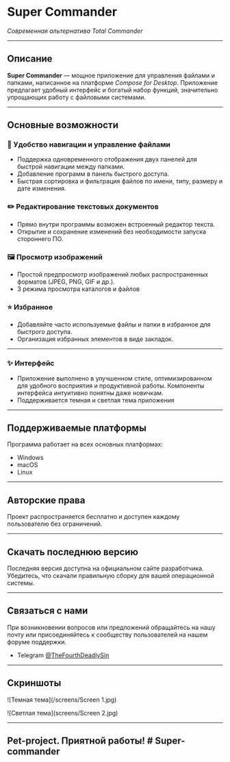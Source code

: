 # **Super Commander**
*Современная альтернатива Total Commander*

---

## Описание

**Super Commander** — мощное приложение для управления файлами и папками, написанное на платформе *Compose for Desktop*. Приложение предлагает удобный интерфейс и богатый набор функций, значительно упрощающих работу с файловыми системами.

---

## Основные возможности

### 📁 Удобство навигации и управление файлами
- Поддержка одновременного отображения двух панелей для быстрой навигации между папками.
- Добавление программ в панель быстрого доступа.
- Быстрая сортировка и фильтрация файлов по имени, типу, размеру и дате изменения.

### ✏️ Редактирование текстовых документов
- Прямо внутри программы возможен встроенный редактор текста.
- Открытие и сохранение изменений без необходимости запуска стороннего ПО.


### 🖼 Просмотр изображений
- Простой предпросмотр изображений любых распространенных форматов (JPEG, PNG, GIF и др.).
- 3 режима просмотра каталогов и файлов

### ⭐ Избранное
- Добавляйте часто используемые файлы и папки в избранное для быстрого доступа.
- Организация избранных элементов в виде закладок.

---

### ✨ Интерфейс

- Приложение выполнено в улучшенном стиле, оптимизированном для удобного восприятия и продуктивной работы. Компоненты интерфейса интуитивно понятны даже новичкам.
- Поддерживается темная и светлая тема приложения

---

## Поддерживаемые платформы

Программа работает на всех основных платформах:
- Windows
- macOS
- Linux

---

## Авторские права

Проект распространяется бесплатно и доступен каждому пользователю без ограничений.

---

## Скачать последнюю версию

Последняя версия доступна на официальном сайте разработчика. Убедитесь, что скачали правильную сборку для вашей операционной системы.

---

## Связаться с нами

При возникновении вопросов или предложений обращайтесь на нашу почту или присоединяйтесь к сообществу пользователей на нашем форуме поддержки.
- Telegram  [@TheFourthDeadlySin](@TheFourthDeadlySin)

---

## Скриншоты

![Темная тема](/screens/Screen 1.jpg)

![Светлая тема](screens/Screen 2.jpg)

---

## Pet-project. Приятной работы! # Super-commander
